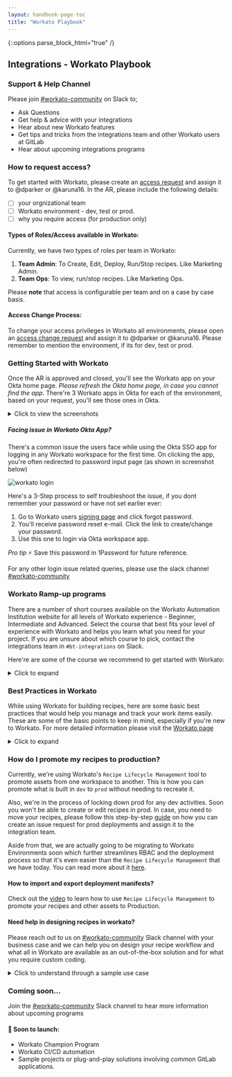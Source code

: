 ```yaml
---
layout: handbook-page-toc
title: "Workato Playbook"
---
```


{::options parse_block_html="true" /}

<link rel="stylesheet" type="text/css" href="/stylesheets/biztech.css" />

## Integrations - Workato Playbook

### Support & Help Channel
Please join [#workato-community](https://gitlab.slack.com/archives/C02U9EW8KSS) on Slack to;
* Ask Questions
* Get help & advice with your integrations
* Hear about new Workato features
* Get tips and tricks from the integrations team and other Workato users at GitLab
* Hear about upcoming integrations programs

### How to request access?
To get started with Workato, please create an [access request](https://about.gitlab.com/handbook/business-technology/team-member-enablement/onboarding-access-requests/access-requests/#individual-or-bulk-access-request) and assign it to @dparker or @karuna16. In the AR, please include the following details:

- [ ] your orgnizational team
- [ ] Workato environment - dev, test or prod.
- [ ] why you require access (for production only)

#### Types of Roles/Access available in Workato:
Currently, we have two types of roles per team in Workato:
1. **Team Admin**: To Create, Edit, Deploy, Run/Stop recipes. Like Marketing Admin.
2. **Team Ops**: To view, run/stop recipes. Like Marketing Ops.

Please **note** that access is configurable per team and on a case by case basis.

#### Access Change Process:
To change your access privileges in Workato all environments, please open an [access change request](https://gitlab.com/gitlab-com/team-member-epics/access-requests/-/issues/new?issuable_template=Individual_Bulk_Access_Request) and assign it to @dparker or @karuna16. 
Please remember to mention the environment, if its for dev, test or prod.

### Getting Started with Workato
Once the AR is approved and closed, you'll see the Workato app on your Okta home page. _Please refresh the Okta home page, in case you cannot find the app_. There're 3 Workato apps in Okta for each of the environment, based on your request, you'll see those ones in Okta.

<details>
  <summary markdown="span">Click to view the screenshots</summary>

  Upon clicking the app, you'll be linked to the Workato home page. 

  If it's your first time logging into Workato, you may be prompted to set a password. Set a strong password and save it in your 1Password private vault. In the future you will not be prompted for this password so long as you use Okta to login to Workato. Once you're logged in, search for your team's project and click on it to see your team's recipes and to create new recipes.

  ![workato landing page](workato-landing-page.png)

  ![left panel](left-panel-details.png)

</details>

##### Facing issue in Workato Okta App?
There's a common issue the users face while using the Okta SSO app for logging in any Workato workspace for the first time. On clicking the app, you're often redirected to password input page (as shown in screenshot below)

![workato login](workato-login.png)

Here's a 3-Step process to self troubleshoot the issue, if you dont remember your password or have not set earlier ever:

1. Go to Workato users [signing page](https://app.workato.com/users/sign_in) and click forgot password.
2. You'll receive password reset e-mail. Click the link to create/change your password.
3. Use this one to login via Okta workspace app.

_Pro tip_ :zap:  Save this password in 1Password for future reference.

For any other login issue related queries, please use the slack channel [#workato-community](https://gitlab.slack.com/archives/C02U9EW8KSS)

### Workato Ramp-up programs
There are a number of short courses available on the Workato Automation Institution website for all levels of Workato experience - Beginner, Intermediate and Advanced. Select the course that best fits your level of experience with Workato and helps you learn what you need for your project. If you are unsure about which course to pick, contact the integrations team in `#bt-integrations` on Slack.

Here're are some of the course we recommend to get started with Workato:

<details>
  <summary markdown="span">Click to expand</summary>

  _Beginner level_: [Automation Pro I On Demand training](https://academy.workato.com/automation-pro-i-on-demand)

  Course helps you to understand:
  -  Basics of building blocks in Workato and their settings:
    - Recipes
    - Data mapping
    - Data transformations
  - Hands on exercises with scenarios to help understand the integration picture.

  _Intermediate level_: [Automation Pro II On Demand training](https://academy.workato.com/automation-pro-ii-revised)

  Course helps you to understand:
  - Advanced concepts to complete a working recipe. Like:
    - Error Handling
    - Conditional Actions (if/else)
    - What are properties and lookup tables?
    - Repeat Actions and Variables.
  - Hands on exercises with scenarios to help understand the integration picture.
  On course completion, you can opt for certification exam too.

  _Intermediate level_: [Recipe lifecycle management](https://academy.workato.com/recipe-lifecycle-management)

  Course helps you to understand:
  - Roles and access management in Workato
  - Deployment of recipes across environments
  - What are manifests and how you export and import them to deploy your code?
  - CI/CD Automation
  - Hands on exercises.
</details>



### Best Practices in Workato

While using Workato for building recipes, here are some basic best practices that would help you manage and track your work items easily. These are some of the basic points to keep in mind, especially if you're new to Workato. For more detailed information please visit the [Workato page](https://support.workato.com/en/support/solutions/folders/1000210065)

<details>
  <summary markdown="span">Click to expand</summary>

  1. #### Which workspace/environment to use?:
  Always create your folders, connections and recipes in dev workspace first. Once tested move your code to higher workspaces - test and prod using Workato's Recipe lifecycle management tool.

  2. #### Folder creation:
  It's best to create a playground folder in the project followed by a folder of your name if you're just playing around or learning to work in Workato. If you are creating recipes for actual project work, best to create a folder with project name. Say, if you integrating leads between Salesforce and Marketo, the folder name could be Lead integration.

  3. #### Naming and managing your recipes:
    1. Its best to use app names in recipes like [SFDC+QBO] New account in Salesforce. It helps to quick spot and sort them.
    2. Another handy way to manage recipes is to use the `New recipe` prefix while building the recipe, and when you have a successful recipe, change that to the intended name and delete the trial ones. You can easily track and delete the trial ones because of the 'New recipe' pre-fix.
    3. Clones: If you clone a recipe from some other user, your recipe gets the same name as the original. Keep in mind that when the original changes you don't get notified or updated.

  4. #### Adding desciptions and comments:
  Use in-step comments to add one-liner description to your steps to the recipe readable and understandable. Please refer the video on how to set the comments. 

  5. #### Setting up and managing App Connections:
    1. Naming the connection: Use meaningful names for connectors. Like instead of using Google Connection 1, Google Connection 2 use <your name> Google Proc Account and <your name> Google Test Account.
    2. Where to create the connectors? If you create the connection in `Projects > Home assets` anyone in the workspace can use them in their recipes. If you want your connection to be accessible only to you and your team, create them in your `Projects > Folder`. There is also a `Shared Connections` project that you can use to house shared connections.
    3. Avoid creating multiple connections with the same credentials. This too can be confusing, and when you are creating a recipe and linking it to a connection you are not sure if it is the right one you are connected to.
</details>


### How do I promote my recipes to production?
Currently, we're using Workato's `Recipe Lifecycle Management` tool to promote assets from one workspace to another. This is how you can promote what is built in `dev` to `prod` without needing to recreate it.

Also, we're in the process of locking down prod for any dev activities. Soon you won't be able to create or edit recipes in prod. In case, you need to move your recipes, please follow this step-by-step [guide](https://docs.google.com/document/d/1lo0ySrYwBmY0X_AwzJTDxXU5Bv5NWB8lYxoa_bAP-6s/edit?usp=sharing) on how you can create an issue request for prod deployments and assign it to the integration team.

Aside from that, we are actually going to be migrating to Workato Environments soon which further streamlines RBAC and the deployment process so that it's even easier than the `Recipe Lifecycle Management` that we have today. You can read more about it [here](https://www.workato.com/product-hub/democratize-change-management-with-environments/).

#### How to import and export deployment manifests?
Check out the [video](https://youtu.be/WfehKT5nnGo?t=365) to learn how to use `Recipe Lifecycle Management` to promote your recipes and other assets to Production.

#### Need help in designing recipes in workato?
Please reach out to us on [#workato-community](https://gitlab.slack.com/archives/C02U9EW8KSS) Slack channel with your business case and we can help you on design your recipe workflow and what all in Workato are available as an out-of-the-box solution and for what you require custom coding. 


<details>
  <summary markdown="span">Click to understand through a sample use case</summary>
  Problem statement: Generate monthly invoice email and send it to a group of recipients. The pdf is generated from a template with billing details fetched from google sheets. Also, send slack notification in the channel of invoice circulation. (members of slack channel are same as email recipients group)
  Solution Proposed: The recipe flow will look something like this:

  ```mermaid
graph TD
    A[Scheduled Trigger] -->|1st of every month| B(Source - Google drive connector)
    B --> |Read data from google sheets| C(Fill in data in Message Template)
    C --> |message template used in as email template| D(Use gmail connector to send bulk emails)
    D --> E(Slack connector to send message notification in channel)
```

</details>

### Coming soon...
Join the [#workato-community](https://gitlab.slack.com/archives/C02U9EW8KSS) Slack channel to hear more information about upcoming programs

#### 🚀 Soon to launch:
- Workato Champion Program
- Workato CI/CD automation
- Sample projects or plug-and-play solutions involving common GitLab applications.

